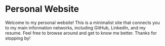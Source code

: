 # Personal Website

Welcome to my personal website! This is a minimalist site that connects you to my main information networks, including GitHub, LinkedIn, and my resume. Feel free to browse around and get to know me better. Thanks for stopping by!

